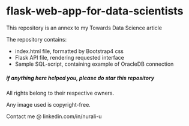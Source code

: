 # flask-web-app-for-data-scientists
This repository is an annex to my Towards Data Science article

The repository contains:
- index.html file, formatted by Bootstrap4 css
- Flask API file, rendering requested interface
- Sample SQL-script, containing example of OracleDB connection


##### if anything here helped you, please do star this repository


All rights belong to their respective owners. 

Any image used is copyright-free.

Contact me @ linkedin.com/in/nurali-u
